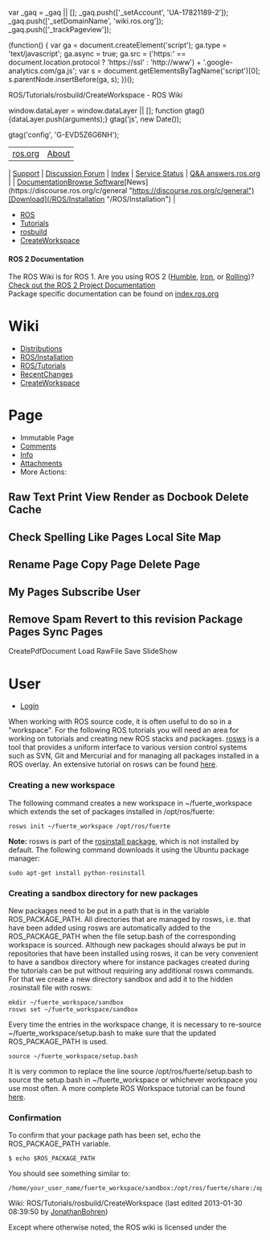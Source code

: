 

 var \_gaq = \_gaq || [];
 \_gaq.push(['\_setAccount', 'UA-17821189-2']);
 \_gaq.push(['\_setDomainName', 'wiki.ros.org']);
 \_gaq.push(['\_trackPageview']);

 (function() {
 var ga = document.createElement('script'); ga.type = 'text/javascript'; ga.async = true;
 ga.src = ('https:' == document.location.protocol ? 'https://ssl' : 'http://www') + '.google-analytics.com/ga.js';
 var s = document.getElementsByTagName('script')[0]; s.parentNode.insertBefore(ga, s);
 })();

ROS/Tutorials/rosbuild/CreateWorkspace - ROS Wiki

<!--
var search\_hint = "Search";
//-->

 window.dataLayer = window.dataLayer || [];
 function gtag(){dataLayer.push(arguments);}
 gtag('js', new Date());

 gtag('config', 'G-EVD5Z6G6NH');

<!--// Initialize search form
var f = document.getElementById('searchform');
if(f) f.getElementsByTagName('label')[0].style.display = 'none';
var e = document.getElementById('searchinput');
if(e) {
 searchChange(e);
 searchBlur(e);
}

function handleSubmit() {
 var f = document.getElementById('searchform');
 var t = document.getElementById('searchinput');
 var r = document.getElementById('real\_searchinput');

 //alert("handleSubmit "+ t.value);
 if(t.value.match(/review/)) {
 r.value = t.value;
 } else {
 //r.value = t.value + " -PackageReviewCategory -StackReviewCategory -M3Review -DocReview -ApiReview -HelpOn -BadContent -LocalSpellingWords";
 r.value = t.value + " -PackageReviewCategory -StackReviewCategory -DocReview -ApiReview";
 }
 //return validate(f);
}
//-->

|  |  |
| --- | --- |
| [ros.org](/ "/") | [About](http://www.ros.org/about-ros "http://www.ros.org/about-ros")
 |
 [Support](/Support "/Support")
 |
 [Discussion Forum](http://discourse.ros.org/ "http://discourse.ros.org/")
 |
 [Index](http://index.ros.org/ "http://index.ros.org/")
 |
 [Service Status](http://status.ros.org/ "http://status.ros.org/")
 |
 [Q&A answers.ros.org](http://answers.ros.org/ "http://answers.ros.org/") |
| [Documentation](/ "/")[Browse Software](https://index.ros.org/packages "https://index.ros.org/packages")[News](https://discourse.ros.org/c/general "https://discourse.ros.org/c/general")[Download](/ROS/Installation "/ROS/Installation") |

* [ROS](/ROS "/ROS")
* [Tutorials](/ROS/Tutorials "/ROS/Tutorials")
* [rosbuild](/ROS/Tutorials/rosbuild "/ROS/Tutorials/rosbuild")
* [CreateWorkspace](/ROS/Tutorials/rosbuild/CreateWorkspace "/ROS/Tutorials/rosbuild/CreateWorkspace")

#### ROS 2 Documentation

The ROS Wiki is for ROS 1. Are you using ROS 2 ([Humble](http://docs.ros.org/en/humble/ "http://docs.ros.org/en/humble/"), [Iron](http://docs.ros.org/en/iron/ "http://docs.ros.org/en/iron/"), or [Rolling](http://docs.ros.org/en/rolling/ "http://docs.ros.org/en/rolling/"))?   
[Check out the ROS 2 Project Documentation](http://docs.ros.org "http://docs.ros.org")  
Package specific documentation can be found on [index.ros.org](https://index.ros.org "https://index.ros.org")

# Wiki

* [Distributions](/Distributions "/Distributions")
* [ROS/Installation](/ROS/Installation "/ROS/Installation")
* [ROS/Tutorials](/ROS/Tutorials "/ROS/Tutorials")
* [RecentChanges](/RecentChanges "/RecentChanges")
* [CreateWorkspace](/ROS/Tutorials/rosbuild/CreateWorkspace "/ROS/Tutorials/rosbuild/CreateWorkspace")

# Page

* Immutable Page
* [Comments](# "#")
* [Info](/action/info/ROS/Tutorials/rosbuild/CreateWorkspace?action=info "/action/info/ROS/Tutorials/rosbuild/CreateWorkspace?action=info")
* [Attachments](/action/AttachFile/ROS/Tutorials/rosbuild/CreateWorkspace?action=AttachFile "/action/AttachFile/ROS/Tutorials/rosbuild/CreateWorkspace?action=AttachFile")
* More Actions:

Raw Text
Print View
Render as Docbook
Delete Cache
------------------------
Check Spelling
Like Pages
Local Site Map
------------------------
Rename Page
Copy Page
Delete Page
------------------------
My Pages
Subscribe User
------------------------
Remove Spam
Revert to this revision
Package Pages
Sync Pages
------------------------
CreatePdfDocument
Load
RawFile
Save
SlideShow

<!--// Init menu
actionsMenuInit('More Actions:');
//-->

# User

* [Login](/action/login/ROS/Tutorials/rosbuild/CreateWorkspace?action=login "/action/login/ROS/Tutorials/rosbuild/CreateWorkspace?action=login")

When working with ROS source code, it is often useful to do so in a "workspace". For the following ROS tutorials you will need an area for working on tutorials and creating new ROS stacks and packages. [rosws](/rosws "/rosws") is a tool that provides a uniform interface to various version control systems such as SVN, Git and Mercurial and for managing all packages installed in a ROS overlay. An extensive tutorial on rosws can be found [here](http://www.ros.org/doc/api/rosinstall/html/rosws_tutorial.html "http://www.ros.org/doc/api/rosinstall/html/rosws_tutorial.html"). 
### Creating a new workspace

The following command creates a new workspace in ~/fuerte\_workspace which extends the set of packages installed in /opt/ros/fuerte: 
```
rosws init ~/fuerte_workspace /opt/ros/fuerte
```
**Note:** rosws is part of the [rosinstall package](/rosinstall "/rosinstall"), which is not installed by default. The following command downloads it using the Ubuntu package manager: 
```
sudo apt-get install python-rosinstall
```

### Creating a sandbox directory for new packages

New packages need to be put in a path that is in the variable ROS\_PACKAGE\_PATH. All directories that are managed by rosws, i.e. that have been added using rosws are automatically added to the ROS\_PACKAGE\_PATH when the file setup.bash of the corresponding workspace is sourced. Although new packages should always be put in repositories that have been installed using rosws, it can be very convenient to have a sandbox directory where for instance packages created during the tutorials can be put without requiring any additional rosws commands. For that we create a new directory sandbox and add it to the hidden .rosinstall file with rosws: 
```
mkdir ~/fuerte_workspace/sandbox
rosws set ~/fuerte_workspace/sandbox
```
Every time the entries in the workspace change, it is necessary to re-source ~/fuerte\_workspace/setup.bash to make sure that the updated ROS\_PACKAGE\_PATH is used. 
```
source ~/fuerte_workspace/setup.bash
```
It is very common to replace the line source /opt/ros/fuerte/setup.bash to source the setup.bash in ~/fuerte\_workspace or whichever workspace you use most often. A more complete ROS Workspace tutorial can be found [here](/fuerte/Installation/Overlays "/fuerte/Installation/Overlays"). 
### Confirmation

To confirm that your package path has been set, echo the ROS\_PACKAGE\_PATH variable. 
```
$ echo $ROS_PACKAGE_PATH
```
You should see something similar to: 
```
/home/your_user_name/fuerte_workspace/sandbox:/opt/ros/fuerte/share:/opt/ros/fuerte/stacks
```

Wiki: ROS/Tutorials/rosbuild/CreateWorkspace (last edited 2013-01-30 08:39:50 by [JonathanBohren](/JonathanBohren "JonathanBohren @ 128.220.159.9[128.220.159.9]"))

Except where otherwise noted, the ROS wiki is licensed under the   

